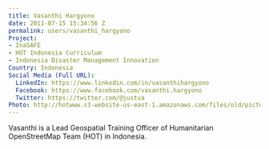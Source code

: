 ```yaml
---
title: Vasanthi Hargyono
date: 2011-07-15 15:34:56 Z
permalink: users/vasanthi_hargyono
Project:
- InaSAFE
- HOT Indonesia Curriculum
- Indonesia Disaster Management Innovation
Country: Indonesia
Social Media (Full URL):
  LinkedIn: https://www.linkedin.com/in/vasanthihargyono
  Facebook: https://www.facebook.com/vasanthi.hargyono
  Twitter: https://twitter.com/@justva
Photo: http://hotwww.s3-website-us-east-1.amazonaws.com/files/old/pictures/picture-17-1456906866.jpg
---
```


<p>Vasanthi is a Lead Geospatial Training Officer of Humanitarian OpenStreetMap Team (HOT) in Indonesia.&nbsp;</p>
